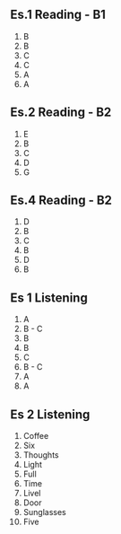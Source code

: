 ## Es.1 Reading - B1

1. B
2. B
3. C
4. C
5. A 
6. A

## Es.2 Reading - B2
1. E
2. B
3. C
4. D
5. G

## Es.4 Reading - B2	

1. D
2. B
3. C 
4. B 
5. D
6. B


## Es 1 Listening
1. A
2. B - C
3. B 
4. B
5. C
6. B - C
7. A 
8. A 

## Es 2 Listening
1. Coffee
2. Six
3. Thoughts 
4. Light
5. Full
6. Time
7. Livel
8. Door 
9. Sunglasses 
10. Five 
<!--stackedit_data:
eyJoaXN0b3J5IjpbMTM3MDU1MjA2OSwtMTE2ODc4NzQ1NCwtOD
Y5MjQwNjQ2LC00NTkzODgzMzQsLTc5NTE1MDQ1Niw1NTM0NjM0
ODIsLTExNjExMTEzODYsLTYwMDkzOTEzMSwtOTg4MTk4MjQzLD
c5Mzc5MjYwNF19
-->